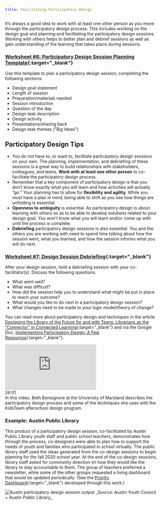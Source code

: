 ```yaml
---
title: Facilitating Participatory Design
---
```



It’s always a good idea to work with at least one other person as you move through the participatory design process.  This includes working on the design goal and planning and facilitating the participatory design sessions. Working with others helps to better plan and debrief sessions as well as gain understanding of the learning that takes place during sessions. 

<div class="callout activity" markdown="1">
    
### [Worksheet #6: Participatory Design Session Planning Template](https://docs.google.com/document/d/1rK1CFq_WpT5k4oH4-jMYW4kXdKrzJfS_RlVND8S1Y6E/edit#heading=h.nak6vkeg1hyb){:target="_blank"}

Use this template to plan a participatory design session, completing the following sections: 
* Design goal statement
* Length of session
* Preparation/materials needed
* Session introduction
* Question of the day
* Design task description
* Design activity
* Presentations/sharing back
* Design task themes ("Big Ideas")


</div>


## Participatory Design Tips

- You do not have to, or want to, facilitate participatory design sessions on your own.  The planning, implementation, and debriefing of these sessions is a great way to build relationships with stakeholders, colleagues, and teens. **Work with at least one other person** to co-facilitate the participatory design process.
- Remember that a key component of participatory design is that you don’t know exactly what you will learn and how activities will actually “go.”  Your planning has to allow for **flexibility and agility**.  While you must have a plan in mind, being able to shift as you see how things are unfolding is essential.
- **Openness to ambiguity** is essential.  As participatory design is about learning with others so as to be able to develop solutions related to your design goal. You won’t know what you will learn and/or come up with until the process is complete.
- **Debriefing** participatory design sessions is also essential. You and the others you are working with need to spend time talking about how the session went, what you learned, and how the session informs what you will do next.


<div class="callout activity" markdown="1">
    
### [Worksheet #7: Design Session Debriefing](https://docs.google.com/document/d/1rK1CFq_WpT5k4oH4-jMYW4kXdKrzJfS_RlVND8S1Y6E/edit#heading=h.lxawoj96jpta){:target="_blank"}

After your design session, hold a debriefing session with your co-facilitator(s). Discuss the following questions. 
* What went well? 
* What was difficult? 
* How did the session help you to understand what might be put in place to reach your outcome?
* What would you like to do next in a participatory design session? 
* What changes need to be made to your logic model/theory of change? 

</div>



You can read more about participatory design and techniques in the article [Designing the Library of the Future for and with Teens: Librarians as the “Connector” in Connected Learning](https://www.yalsa.ala.org/jrlya/2016/06/designing-the-library-of-the-future-for-and-with-teens-librarians-as-the-connector-in-connected-learning/){:target="_blank"} and via the Google Doc, [Implementing Participatory Design: A Few Resources](https://docs.google.com/document/d/1wzohRl2wQ8S6mt2tUjgUmoK7jXBCyD9Xzg4atKMkGFk/edit){:target="_blank"}.


<div class="callout videos" markdown="1">
<iframe src="https://www.youtube.com/embed/itJ5Em11S08" frameborder="0" allow="autoplay; encrypted-media" allowfullscreen></iframe>
<div class="videotime">26:01</div> In this video, Beth Bonsignore at the University of Maryland describes the participatory design process and some of the techniques she uses with the KidsTeam afterschool design program.
</div>


### Example: Austin Public Library 

This product of a participatory design session, co-facilitated by Austin Public Library youth staff and public school teachers, demonstrates how through the process, co-designers were able to plan how to support the needs of youth and families who participated in school virtually.  The public library staff used the ideas generated from the co-design sessions to begin planning for the fall 2020 school year. At the end of the co-design sessions, library staff asked for community direction on how they would like the library to stay accountable to them. The group of teachers preferred a newsletter, while some of the other groups requested a living dashboard that would be updated periodically. (See the [Priority Dashboard](https://docs.google.com/document/d/1b8ZuHzhcDkAM7p06xO3uyiShDJh48xrnEIci4SdNn1s/edit){:target="_blank"} developed through this work.) 

<img src="{{ site.baseurl }}/img/designing-services/austin-pd.png" ALT="Austin participatory design session output"/>
_Source: Austin Youth Council + Austin Public Library_


